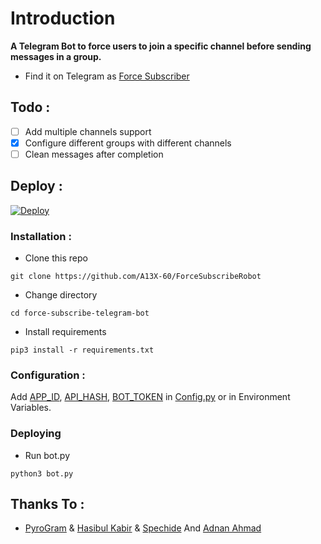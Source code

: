# Introduction
**A Telegram Bot to force users to join a specific channel before sending messages in a group.**
- Find it on Telegram as [Force Subscriber](https://t.me/ForceSubscribeRoBot)

## Todo :
- [ ] Add multiple channels support
- [X] Configure different groups with different channels
- [ ] Clean messages after completion

## Deploy :

[![Deploy](https://www.herokucdn.com/deploy/button.svg)](https://heroku.com/deploy)


### Installation :
- Clone this repo
```
git clone https://github.com/A13X-60/ForceSubscribeRobot
```
- Change directory
```
cd force-subscribe-telegram-bot
```
- Install requirements
```
pip3 install -r requirements.txt
```

### Configuration :
Add [APP_ID](https://my.telegram.org/apps), [API_HASH](https://my.telegram.org/apps), [BOT_TOKEN](https://t.me/botfather) in [Config.py](Config.py) or in Environment Variables.

### Deploying
- Run bot.py
```
python3 bot.py
```

## Thanks To :
- [PyroGram](https://PyroGram.org) & [Hasibul Kabir](https://GitHub.com/hasibulkabir) & [Spechide](https://GitHub.com/spechide) And [Adnan Ahmad](https://github.com/viperadnan-git)

